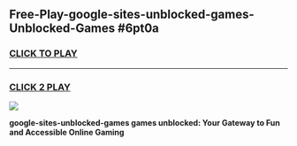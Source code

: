 
## Free-Play-google-sites-unblocked-games-Unblocked-Games #6pt0a
<h3>
<a href="https://news.freeplayer.one?title=google-sites-unblocked-games&ref=8M">CLICK TO PLAY</a></h3>
<hr>

<h3>
<a href="https://news.freeplayer.one?title=google-sites-unblocked-games&ref=8M">CLICK 2 PLAY</a>
  
</h3>

<a href="https://news.freeplayer.one?title=google-sites-unblocked-games&ref=8M"><img src="https://clearcache.store/games.png"></a>


**google-sites-unblocked-games games unblocked: Your Gateway to Fun and Accessible Online Gaming**
